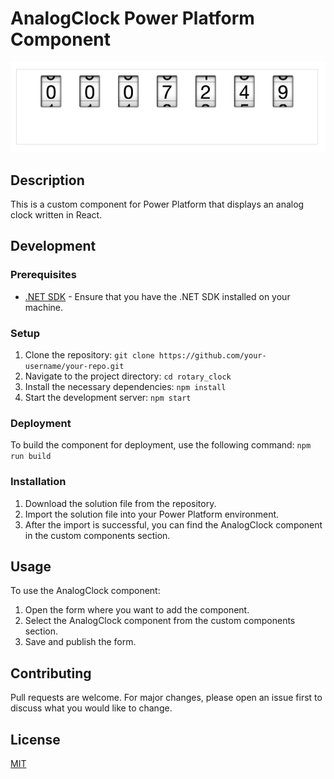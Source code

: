 # AnalogClock Power Platform Component
![Alt text](assets/image.png)
## Description
This is a custom component for Power Platform that displays an analog clock written in React.

## Development

### Prerequisites
- [.NET SDK](https://dotnet.microsoft.com/download) - Ensure that you have the .NET SDK installed on your machine.

### Setup
1. Clone the repository: `git clone https://github.com/your-username/your-repo.git`
2. Navigate to the project directory: `cd rotary_clock`
3. Install the necessary dependencies: `npm install`
4. Start the development server: `npm start`

### Deployment
To build the component for deployment, use the following command: `npm run build`

### Installation
1. Download the solution file from the repository.
2. Import the solution file into your Power Platform environment.
3. After the import is successful, you can find the AnalogClock component in the custom components section.

## Usage
To use the AnalogClock component:
1. Open the form where you want to add the component.
2. Select the AnalogClock component from the custom components section.
3. Save and publish the form.

## Contributing
Pull requests are welcome. For major changes, please open an issue first to discuss what you would like to change.

## License
[MIT](https://choosealicense.com/licenses/mit/)